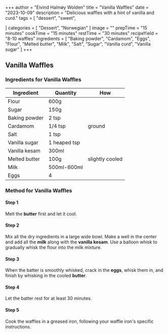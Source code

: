 +++
author = "Eivind Halmøy Wolden"
title = "Vanilla Waffles"
date = "2023-10-09"
description = "Delicious waffles with a hint of vanilla and curd."
tags = [
    "dessert",
    "sweet",

]
categories = [
    "Dessert",
    "Norwegian"
]
image = ""
prepTime = "15 minutes"
cookTime = "15 minutes"
restTime = "30 minutes"
recipeYield = "8-10 waffles"
ingredients = [
    "Baking powder",
    "Cardamom",
    "Eggs",
    "Flour",
    "Melted butter",
    "Milk",
    "Salt",
    "Sugar",
    "Vanilla curd",
    "Vanilla sugar"
]
+++

## Vanilla Waffles
### Ingredients for Vanilla Waffles
Ingredient | Quantity | How
---|---|---
Flour               | 600g       |
Sugar               | 150g       |
Baking powder       | 2 tsp      |
Cardamom            | 1/4 tsp    | ground
Salt                | 1 tsp      |
Vanilla sugar       | 1 heaped tsp |
Vanilla kesam       | 300ml      |
Melted butter       | 100g       | slightly cooled
Milk                | 500ml-600ml|
Eggs                | 4          |

### Method for Vanilla Waffles
#### Step 1
Melt the **butter** first and let it cool.

#### Step 2
Mix all the dry ingredients in a large wide bowl. Make a well in the center and add all the **milk** along with the **vanilla kesam**. Use a balloon whisk to gradually whisk the flour into the milk mixture. 

#### Step 3
When the batter is smoothly whisked, crack in the **eggs**, whisk them in, and finish by whisking in the cooled **butter**.

#### Step 4
Let the batter rest for at least 30 minutes.

#### Step 5
Cook the waffles in a greased iron, following your waffle iron's specific instructions.
